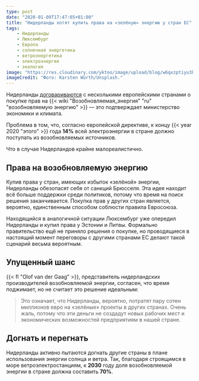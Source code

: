 ```yaml
---
type: post
date: "2020-01-09T17:47:05+01:00"
title: "Нидерланды хотят купить права на «зелёную» энергию у стран ЕС"
tags:
    - Нидерланды
    - Люксембург
    - Европа
    - солнечная энергетика
    - ветроэнергетика
    - электроэнергия
    - экология
image: "https://res.cloudinary.com/yktoo/image/upload/blog/w6qxzptiyu3k5pudbubq.jpg"
imageCredit: "Фото: Karsten Würth/Unsplash."
---
```


Нидерланды [договариваются](https://nos.nl/artikel/2317857-nederland-onderhandelt-over-kopen-duurzame-energierechten.html) с несколькими европейскими странами о покупке прав на {{< wiki "Возобновляемая_энергия" "ru" "возобновляемую энергию" >}} — это подтверждает министерство экономики и климата.

Проблема в том, что, согласно европейской директиве, к концу {{< year 2020 "этого" >}} года **14%** всей электроэнергии в стране должно поступать из возобновляемых источников.

Что в случае Нидерландов крайне малореалистично.

<!--more-->

## Права на возобновляемую энергию

Купив права у стран, имеющих избыток «зелёной» энергии, Нидерланды обезопасят себя от санкций Брюсселя. Эта идея находит всё больше поддержки среди политиков, потому что время на поиск решения заканчивается. Покупка прав у других стран является, вероятно, единственным способом соблюсти правила Евросоюза.

Находящийся в аналогичной ситуации Люксембург уже опередил Нидерланды и купил права у Эстонии и Литвы. Формально правительство ещё не приняло решения о покупке, но проводящиеся в настоящий момент переговоры с другими странами ЕС делают такой сценарий весьма вероятным.

## Упущенный шанс

{{< fl "Olof van der Gaag" >}}, представитель нидерландских производителей возобновляемой энергии, согласен, что время поджимает, но не считает это решение идеальным:

> Это означает, что Нидерланды, вероятно, потратят пару сотен миллионов евро на «зелёные» проекты в других странах. Очень жаль, потому что эти деньги не создадут новых рабочих мест и экономических возможностей предприятиям в нашей стране.

## Догнать и перегнать

Нидерланды активно пытаются догнать другие страны в плане использования энергии солнца и ветра. Так, благодаря строящимся в море ветроэлектростанциям, к **2030** году доля возобновляемой энергии в стране должна составить **70%**.
